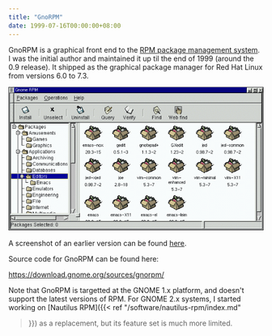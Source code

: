 ```yaml
---
title: "GnoRPM"
date: 1999-07-16T00:00:00+08:00
---
```


GnoRPM is a graphical front end to the [RPM package management
system](http://rpm.org/).  I was the initial author and maintained it
up til the end of 1999 (around the 0.9 release).  It shipped as the
graphical package manager for Red Hat Linux from versions 6.0 to 7.3.

<!--more-->

![](gnorpmmain.gif)

A screenshot of an earlier version can be found [here](gnorpm-0.6.gif).

Source code for GnoRPM can be found here:

https://download.gnome.org/sources/gnorpm/

Note that GnoRPM is targetted at the GNOME 1.x platform, and doesn't
support the latest versions of RPM.  For GNOME 2.x systems, I started
working on [Nautilus RPM]({{< ref "/software/nautilus-rpm/index.md"
>}}) as a replacement, but its feature set is much more limited.

